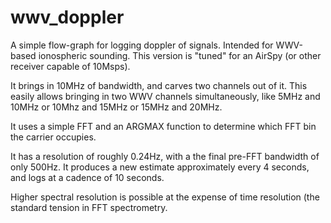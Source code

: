 # wwv_doppler
A simple flow-graph for logging doppler of signals.  Intended for WWV-based ionospheric sounding.
This version is "tuned" for an AirSpy (or other receiver capable of 10Msps).

It brings in 10MHz of bandwidth, and carves two channels out of it.  This easily allows bringing in
  two WWV channels simultaneously, like 5MHz and 10MHz or 10Mhz and 15MHz or 15MHz and 20MHz.
  
It uses a simple FFT and an ARGMAX function to determine which FFT bin the carrier occupies.

It has a resolution of roughly 0.24Hz, with a the final pre-FFT bandwidth of only 500Hz.  It produces
  a new estimate approximately every 4 seconds, and logs at a cadence of 10 seconds.

Higher spectral resolution is possible at the expense of time resolution (the standard
  tension in FFT spectrometry.
